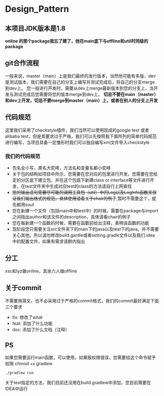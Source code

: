 # Design_Pattern

## 本项目JDK版本是1.8
**online 的那个package我忘了建了，他在main底下与offline和util时同级的package**

## git合作流程
一般来说，master（main）上是我们最终的发行版本，当然他可能有多版，dev是测试版本，我们需要在自己的分支上编写并测试完成后，将自己的分支merge到dev上。
您一般进行开发时，需要从dev上merge最新版本到您的分支上，当开发与测试完成后您需要将您的版本merge到dev上。
**切忌不要在main（master）和dev上开发，切忌不要merge到master（main）上，或者在别人的分支上开发**

## 代码规范
这里我们采用了checkstyle插件，我们当然可以使用现成的google test 或者 alibaba test，但是其要求过于严格，我们可以先按照我下面所列的简单代码规范进行编写，当项目具备一定雏形时我们可以独自编写xml文件导入checkstyle

### 我们的代码规范
- 包名全小写，类名大驼峰，方法名和变量名都小驼峰
- 关于包的结构如项目中所示，您需要在您对应的包里进行开发，您需要在您给定的分区底下建立包，并在这个包底下新建class or interface等文件进行开发，在test文件夹中生成对应test的class的方法请自行上网查找
- ~~您的输出语句需要尽可能的调用工具包（util）中的Log以及LogInfo函数来保证我们输出格式的规范，具体使用请看关于chair的例子~~,暂时不需要这个，就先都用sout
- 您在新建一个文件（包括main中和test中）的时候，需要在package与import之间指出author和该文件的description，具体请看chair的例子
- 您在每新建一个函数的时候，需要在函数前给出注释，表明该函数的功能
- 现阶段您只需要关注src文件夹下的main下的java以及test下的java，并不需要关心其他。所以请勿修改build.gardle或者setting.gradle文件以及我们.idea中的配置文件，如果有需求请群内指出

## 分工
xsc和lyz做online，其余六人做offline

## 关于commit
不需要用英文，也不必采用过于严格的commit格式，我们的commit最好满足下面三个要求
- fix: 修改了what
- feat: 添加了什么功能
- doc: 添加了什么文档（注释）

## PS
如果您需要运行main函数，可以使用，如果报权限错误，您需要给这个命令赋予权限 chmod +x gradlew
```
./gradlew run
```
关于test指定的方法，我们目前还没用在build.gradlew中添加，您目前需要在IDEA中运行
